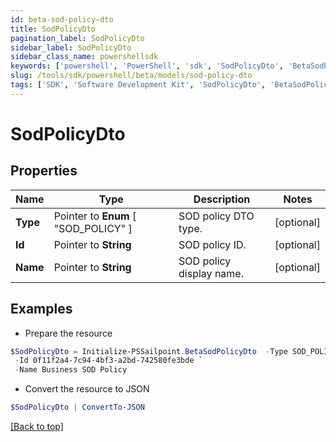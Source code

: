 ```yaml
---
id: beta-sod-policy-dto
title: SodPolicyDto
pagination_label: SodPolicyDto
sidebar_label: SodPolicyDto
sidebar_class_name: powershellsdk
keywords: ['powershell', 'PowerShell', 'sdk', 'SodPolicyDto', 'BetaSodPolicyDto'] 
slug: /tools/sdk/powershell/beta/models/sod-policy-dto
tags: ['SDK', 'Software Development Kit', 'SodPolicyDto', 'BetaSodPolicyDto']
---
```



# SodPolicyDto

## Properties

Name | Type | Description | Notes
------------ | ------------- | ------------- | -------------
**Type** |  Pointer to  **Enum** [  "SOD_POLICY" ] | SOD policy DTO type. | [optional] 
**Id** |  Pointer to **String** | SOD policy ID. | [optional] 
**Name** |  Pointer to **String** | SOD policy display name. | [optional] 

## Examples

- Prepare the resource
```powershell
$SodPolicyDto = Initialize-PSSailpoint.BetaSodPolicyDto  -Type SOD_POLICY `
 -Id 0f11f2a4-7c94-4bf3-a2bd-742580fe3bde `
 -Name Business SOD Policy
```

- Convert the resource to JSON
```powershell
$SodPolicyDto | ConvertTo-JSON
```


[[Back to top]](#) 

